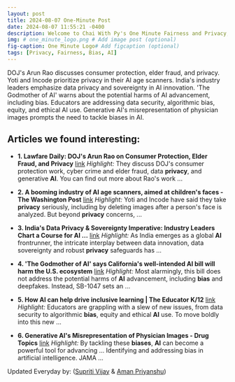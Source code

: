 ```yaml
---
layout: post
title: 2024-08-07 One-Minute Post
date: 2024-08-07 11:55:21 -0400
description: Welcome to Chai With Py's One Minute Fairness and Privacy, which aims to provide you the current happenings in the world of Fairness, Privacy, and AI.
img: # one_minute_logo.png # Add image post (optional)
fig-caption: One Minute Logo# Add figcaption (optional)
tags: [Privacy, Fairness, Bias, AI]
---
```


DOJ's Arun Rao discusses consumer protection, elder fraud, and privacy. Yoti and Incode prioritize privacy in their AI age scanners. India's industry leaders emphasize data privacy and sovereignty in AI innovation. 'The Godmother of AI' warns about the potential harms of AI advancement, including bias. Educators are addressing data security, algorithmic bias, equity, and ethical AI use. Generative AI's misrepresentation of physician images prompts the need to tackle biases in AI.

## Articles we found interesting:

- **1. Lawfare Daily: DOJ&#39;s Arun Rao on Consumer Protection, Elder Fraud, and <b>Privacy</b>** [link](https://www.lawfaremedia.org/article/lawfare-daily--doj-s-arun-rao-on-consumer-protection--elder-fraud--and-privacy)
_Highlight:_ They discuss DOJ&#39;s consumer protection work, cyber crime and elder fraud, data <b>privacy</b>, and generative <b>AI</b>. You can find out more about Rao&#39;s work&nbsp;...

- **2. A booming industry of <b>AI</b> age scanners, aimed at children&#39;s faces - The Washington Post** [link](https://www.washingtonpost.com/technology/2024/08/07/face-scanning-kids-online-privacy/)
_Highlight:_ Yoti and Incode have said they take <b>privacy</b> seriously, including by deleting images after a person&#39;s face is analyzed. But beyond <b>privacy</b> concerns,&nbsp;...

- **3. India&#39;s Data <b>Privacy</b> &amp; Sovereignty Imperative: Industry Leaders Chart a Course for <b>AI</b> ...** [link](https://cxotoday.com/press-release/indias-data-privacy-sovereignty-imperative-industry-leaders-chart-a-course-for-ai-innovation-and-digital-trust/)
_Highlight:_ As India emerges as a global <b>AI</b> frontrunner, the intricate interplay between data innovation, data sovereignty and robust <b>privacy</b> safeguards has&nbsp;...

- **4. &#39;The Godmother of <b>AI</b>&#39; says California&#39;s well-intended <b>AI</b> bill will harm the U.S. ecosystem** [link](https://fortune.com/2024/08/06/godmother-of-ai-says-californias-ai-bill-will-harm-us-ecosystem-tech-politics/)
_Highlight:_ Most alarmingly, this bill does not address the potential harms of <b>AI</b> advancement, including <b>bias</b> and deepfakes. Instead, SB-1047 sets an&nbsp;...

- **5. How <b>AI</b> can help drive inclusive learning | The Educator K/12** [link](https://www.theeducatoronline.com/k12/news/how-ai-can-help-drive-inclusive-learning/285332)
_Highlight:_ Educators are grappling with a slew of new issues, from data security to algorithmic <b>bias</b>, equity and ethical <b>AI</b> use. To move boldly into this new&nbsp;...

- **6. Generative <b>AI&#39;s</b> Misrepresentation of Physician Images - Drug Topics** [link](https://www.drugtopics.com/view/generative-ais-misrepresentation-of-physician-images)
_Highlight:_ By tackling these <b>biases</b>, <b>AI</b> can become a powerful tool for advancing ... Identifying and addressing bias in artificial intelligence. JAMA&nbsp;...


Updated Everyday by: (<a href="https://supritivijay.github.io/">Supriti Vijay</a> & <a href="https://amanpriyanshu.github.io/">Aman Priyanshu</a>)
